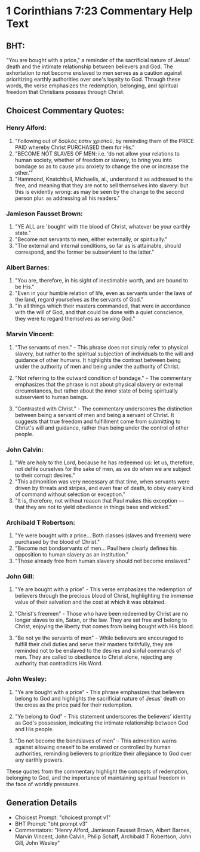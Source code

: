 # 1 Corinthians 7:23 Commentary Help Text

## BHT:
"You are bought with a price," a reminder of the sacrificial nature of Jesus' death and the intimate relationship between believers and God. The exhortation to not become enslaved to men serves as a caution against prioritizing earthly authorities over one's loyalty to God. Through these words, the verse emphasizes the redemption, belonging, and spiritual freedom that Christians possess through Christ.

## Choicest Commentary Quotes:
### Henry Alford:
1. "Following out of δοῦλός ἐστιν χριστοῦ, by reminding them of the PRICE PAID whereby Christ PURCHASED them for His." 
2. "BECOME NOT SLAVES OF MEN: i.e. ‘do not allow your relations to human society, whether of freedom or slavery, to bring you into bondage so as to cause you anxiety to change the one or increase the other.’"
3. "Hammond, Knatchbull, Michaelis, al., understand it as addressed to the free, and meaning that they are not to sell themselves into slavery: but this is evidently wrong: as may be seen by the change to the second person plur. as addressing all his readers."

### Jamieson Fausset Brown:
1. "YE ALL are 'bought' with the blood of Christ, whatever be your earthly state." 
2. "Become not servants to men, either externally, or spiritually." 
3. "The external and internal conditions, so far as is attainable, should correspond, and the former be subservient to the latter."

### Albert Barnes:
1. "You are, therefore, in his sight of inestimable worth, and are bound to be His."
2. "Even in your humble relation of life, even as servants under the laws of the land, regard yourselves as the servants of God."
3. "In all things which their masters commanded, that were in accordance with the will of God, and that could be done with a quiet conscience, they were to regard themselves as serving God."

### Marvin Vincent:
1. "The servants of men." - This phrase does not simply refer to physical slavery, but rather to the spiritual subjection of individuals to the will and guidance of other humans. It highlights the contrast between being under the authority of men and being under the authority of Christ.

2. "Not referring to the outward condition of bondage." - The commentary emphasizes that the phrase is not about physical slavery or external circumstances, but rather about the inner state of being spiritually subservient to human beings.

3. "Contrasted with Christ." - The commentary underscores the distinction between being a servant of men and being a servant of Christ. It suggests that true freedom and fulfillment come from submitting to Christ's will and guidance, rather than being under the control of other people.

### John Calvin:
1. "We are holy to the Lord, because he has redeemed us: let us, therefore, not defile ourselves for the sake of men, as we do when we are subject to their corrupt desires."
2. "This admonition was very necessary at that time, when servants were driven by threats and stripes, and even fear of death, to obey every kind of command without selection or exception."
3. "It is, therefore, not without reason that Paul makes this exception — that they are not to yield obedience in things base and wicked."

### Archibald T Robertson:
1. "Ye were bought with a price... Both classes (slaves and freemen) were purchased by the blood of Christ." 
2. "Become not bondservants of men... Paul here clearly defines his opposition to human slavery as an institution." 
3. "Those already free from human slavery should not become enslaved."

### John Gill:
1. "Ye are bought with a price" - This verse emphasizes the redemption of believers through the precious blood of Christ, highlighting the immense value of their salvation and the cost at which it was obtained.

2. "Christ's freemen" - Those who have been redeemed by Christ are no longer slaves to sin, Satan, or the law. They are set free and belong to Christ, enjoying the liberty that comes from being bought with His blood.

3. "Be not ye the servants of men" - While believers are encouraged to fulfill their civil duties and serve their masters faithfully, they are reminded not to be enslaved to the desires and sinful commands of men. They are called to obedience to Christ alone, rejecting any authority that contradicts His Word.

### John Wesley:
1. "Ye are bought with a price" - This phrase emphasizes that believers belong to God and highlights the sacrificial nature of Jesus' death on the cross as the price paid for their redemption.

2. "Ye belong to God" - This statement underscores the believers' identity as God's possession, indicating the intimate relationship between God and His people.

3. "Do not become the bondslaves of men" - This admonition warns against allowing oneself to be enslaved or controlled by human authorities, reminding believers to prioritize their allegiance to God over any earthly powers.

These quotes from the commentary highlight the concepts of redemption, belonging to God, and the importance of maintaining spiritual freedom in the face of worldly pressures.


## Generation Details
- Choicest Prompt: "choicest prompt v1"
- BHT Prompt: "bht prompt v3"
- Commentators: "Henry Alford, Jamieson Fausset Brown, Albert Barnes, Marvin Vincent, John Calvin, Philip Schaff, Archibald T Robertson, John Gill, John Wesley"
